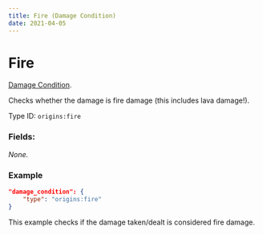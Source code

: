 ```yaml
---
title: Fire (Damage Condition)
date: 2021-04-05
---
```

# Fire

[Damage Condition](../damage_conditions.md).

Checks whether the damage is fire damage (this includes lava damage!).

Type ID: `origins:fire`

### Fields:

_None._

### Example
```json
"damage_condition": {
    "type": "origins:fire"
}
```
This example checks if the damage taken/dealt is considered fire damage.